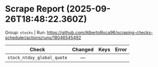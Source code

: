 # Scrape Report (2025-09-26T18:48:22.360Z)

Group: `stocks`  |  Run: https://github.com/AlbertoRoca96/scraping-checks-scheduler/actions/runs/18046545492

| Check | Changed | Keys | Error |
|---|:---:|:--|:--|
| `stock_ntdoy_global_quote` | — |  |  |
